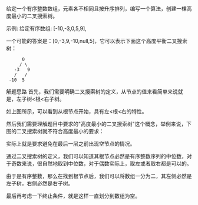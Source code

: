 给定一个有序整数数组，元素各不相同且按升序排列，编写一个算法，创建一棵高度最小的二叉搜索树。

示例:
给定有序数组: [-10,-3,0,5,9],

一个可能的答案是：[0,-3,9,-10,null,5]，它可以表示下面这个高度平衡二叉搜索树：

          0 
         / \ 
       -3   9 
       /   / 
     -10  5 

解题思路
首先，我们需要明确二叉搜索树的定义，从节点的值来看简单来说就是，左子树<根<右子树。



如上图所示，可以看到从根节点开始，具有左<根<右的特性。

然后我们需要理解题目中要求的"高度最小的二叉搜索树"这个概念，举例来说，下图的二叉搜索树就不符合高度最小的要求：



实际上就是要求避免在最后一层之前出现空节点的情况。

通过二叉搜索树的定义，我们可以知道其根节点必然是有序整数序列的中位数，对于奇数来说，很自然地取到中位数，对于偶数实际上，取左或者取右都是可以的。

由于是有序整数，那么在找到根节点后，我们可以将数组一分为二，其左侧必然是左子树，右侧必然是右子树。

最后再考虑一下终止条件，就是这样一直划分到数组为空。
